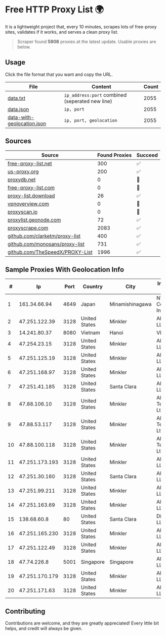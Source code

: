 
# Free HTTP Proxy List 🌍

It is a lightweight project that, every 10 minutes, scrapes lots of free-proxy sites, validates if it works, and serves a clean proxy list.


> Scraper found **5808** proxies at the latest update. Usable proxies are below.

## Usage

Click the file format that you want and copy the URL.


|File|Content|Count|
|----|-------|-----|
|[data.txt](https://raw.githubusercontent.com/themiralay/Proxy-List-World/master/data.txt)|`ip_address:port` combined (seperated new line)|2055|
|[data.json](https://raw.githubusercontent.com/themiralay/Proxy-List-World/master/data.json)|`ip, port`|2055|
|[data-with-geolocation.json](https://raw.githubusercontent.com/themiralay/Proxy-List-World/master/data-with-geolocation.json)|`ip, port, geolocation`|2055|

## Sources

|Source|Found Proxies|Succeed|
|------|-------------|-------|
|[free-proxy-list.net](https://free-proxy-list.net)|300|✅|
|[us-proxy.org](https://www.us-proxy.org)|200|✅|
|[proxydb.net](http://proxydb.net)|0|🚫|
|[free-proxy-list.com](https://free-proxy-list.com/?page=&port=&type%5B%5D=http&type%5B%5D=https&up_time=0&search=Search)|0|🚫|
|[proxy-list.download](https://www.proxy-list.download/HTTP)|26|✅|
|[vpnoverview.com](https://vpnoverview.com/privacy/anonymous-browsing/free-proxy-servers)|0|🚫|
|[proxyscan.io](https://www.proxyscan.io)|0|🚫|
|[proxylist.geonode.com](https://proxylist.geonode.com/api/proxy-list?limit=300&page=1&sort_by=lastChecked&sort_type=desc&protocols=http,https)|72|✅|
|[proxyscrape.com](https://api.proxyscrape.com/v2/?request=displayproxies&protocol=http&timeout=10000&country=all&ssl=all&anonymity=all)|2083|✅|
|[github.com/clarketm/proxy-list](https://raw.githubusercontent.com/clarketm/proxy-list/master/proxy-list-raw.txt)|400|✅|
|[github.com/monosans/proxy-list](https://raw.githubusercontent.com/monosans/proxy-list/main/proxies/http.txt)|731|✅|
|[github.com/TheSpeedX/PROXY-List](https://raw.githubusercontent.com/TheSpeedX/PROXY-List/master/http.txt)|1996|✅|


## Sample Proxies With Geolocation Info

|#|Ip|Port|Country|City|Internet Service Provider|
|-|--|----|-------|----|-------------------------|
|1|161.34.66.94|4649|Japan|Minamishinagawa|NTT PC Communications, Inc.|
|2|47.251.122.39|3128|United States|Minkler|Alibaba Cloud LLC|
|3|14.241.80.37|8080|Vietnam|Hanoi|VNPT|
|4|47.254.23.15|3128|United States|Minkler|Alibaba Cloud LLC|
|5|47.251.125.19|3128|United States|Minkler|Alibaba Cloud LLC|
|6|47.251.168.97|3128|United States|Minkler|Alibaba Cloud LLC|
|7|47.251.41.185|3128|United States|Santa Clara|Alibaba Cloud LLC|
|8|47.88.106.10|3128|United States|Minkler|Alibaba (US) Technology Co., Ltd.|
|9|47.88.53.117|3128|United States|Minkler|Alibaba (US) Technology Co., Ltd.|
|10|47.88.100.118|3128|United States|Minkler|Alibaba (US) Technology Co., Ltd.|
|11|47.251.173.193|3128|United States|Minkler|Alibaba Cloud LLC|
|12|47.251.30.160|3128|United States|Santa Clara|Alibaba Cloud LLC|
|13|47.251.99.211|3128|United States|Minkler|Alibaba Cloud LLC|
|14|47.251.163.69|3128|United States|Minkler|Alibaba Cloud LLC|
|15|138.68.60.8|80|United States|Santa Clara|DigitalOcean, LLC|
|16|47.251.165.230|3128|United States|Minkler|Alibaba Cloud LLC|
|17|47.251.122.49|3128|United States|Minkler|Alibaba Cloud LLC|
|18|47.74.226.8|5001|Singapore|Singapore|Alibaba Cloud LLC|
|19|47.251.170.179|3128|United States|Minkler|Alibaba Cloud LLC|
|20|47.251.171.63|3128|United States|Minkler|Alibaba Cloud LLC|



## Contributing

Contributions are welcome, and they are greatly appreciated! Every
little bit helps, and credit will always be given.

